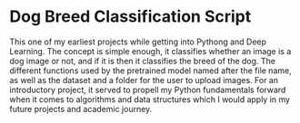 # Dog Breed Classification Script

This one of my earliest projects while getting into Pythong and Deep Learning. The concept is simple enough, it classifies whether an image is a dog image or not, and if it is then it classifies the breed of the dog.
The different functions used by the pretrained model named after the file name, as well as the dataset and a folder for the user to upload images. For an introductory project, it served to propell my Python
fundamentals forward when it comes to algorithms and data structures which I would apply in my future projects and academic journey.
